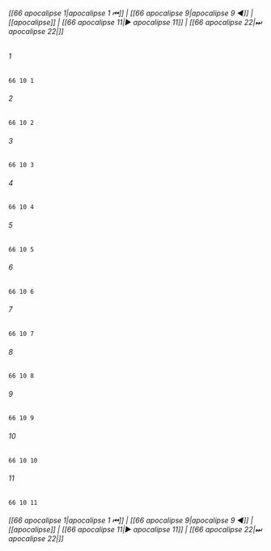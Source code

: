
###### [[66 apocalipse 1|apocalipse 1 ⏮]] | [[66 apocalipse 9|apocalipse 9 ◀]] | [[apocalipse]] | [[66 apocalipse 11|▶ apocalipse 11]] | [[66 apocalipse 22|⏭ apocalipse 22|]]

###### 1
``` verse
66 10 1 
```
###### 2
``` verse
66 10 2 
```
###### 3
``` verse
66 10 3 
```
###### 4
``` verse
66 10 4 
```
###### 5
``` verse
66 10 5 
```
###### 6
``` verse
66 10 6 
```
###### 7
``` verse
66 10 7 
```
###### 8
``` verse
66 10 8 
```
###### 9
``` verse
66 10 9 
```
###### 10
``` verse
66 10 10 
```
###### 11
``` verse
66 10 11 
```

###### [[66 apocalipse 1|apocalipse 1 ⏮]] | [[66 apocalipse 9|apocalipse 9 ◀]] | [[apocalipse]] | [[66 apocalipse 11|▶ apocalipse 11]] | [[66 apocalipse 22|⏭ apocalipse 22|]]

